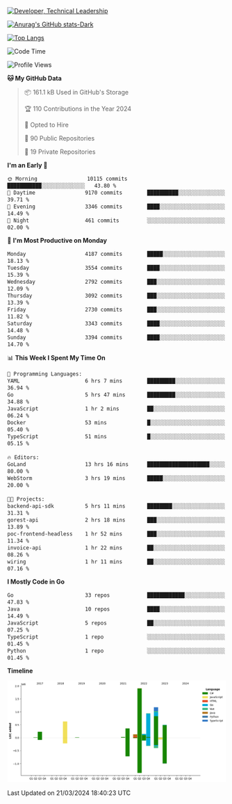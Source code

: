<div>
  <a href="https://www.linkedin.com/in/arielpineiro/" target="_blank" rel="nofollow noopener noreferrer">
    <img src="https://img.shields.io/badge/-LinkedIn-%230077B5?style=for-the-badge&logo=linkedin&logoColor=white" alt="Developer, Technical Leadership" title="Ariel Piñeiro">
  </a>
</div>

[![Anurag's GitHub stats-Dark](https://github-readme-stats.vercel.app/api?username=arielsrv&show_icons=true&theme=dark#gh-dark-mode-only)](https://github.com/anuraghazra/github-readme-stats#gh-dark-mode-only)

[![Top Langs](https://github-readme-stats.vercel.app/api/top-langs/?username=arielsrv&layout=compact&langs_count=10&theme=dark#gh-dark-mode-only)](https://github.com/anuraghazra/github-readme-stats&theme=dark#gh-dark-mode-only)

<!--START_SECTION:waka-->
![Code Time](http://img.shields.io/badge/Code%20Time-698%20hrs%2017%20mins-blue)

![Profile Views](http://img.shields.io/badge/Profile%20Views-1-blue)

**🐱 My GitHub Data** 

> 📦 161.1 kB Used in GitHub's Storage 
 > 
> 🏆 110 Contributions in the Year 2024
 > 
> 💼 Opted to Hire
 > 
> 📜 90 Public Repositories 
 > 
> 🔑 19 Private Repositories 
 > 
**I'm an Early 🐤** 

```text
🌞 Morning                10115 commits       ███████████░░░░░░░░░░░░░░   43.80 % 
🌆 Daytime                9170 commits        ██████████░░░░░░░░░░░░░░░   39.71 % 
🌃 Evening                3346 commits        ████░░░░░░░░░░░░░░░░░░░░░   14.49 % 
🌙 Night                  461 commits         ░░░░░░░░░░░░░░░░░░░░░░░░░   02.00 % 
```
📅 **I'm Most Productive on Monday** 

```text
Monday                   4187 commits        █████░░░░░░░░░░░░░░░░░░░░   18.13 % 
Tuesday                  3554 commits        ████░░░░░░░░░░░░░░░░░░░░░   15.39 % 
Wednesday                2792 commits        ███░░░░░░░░░░░░░░░░░░░░░░   12.09 % 
Thursday                 3092 commits        ███░░░░░░░░░░░░░░░░░░░░░░   13.39 % 
Friday                   2730 commits        ███░░░░░░░░░░░░░░░░░░░░░░   11.82 % 
Saturday                 3343 commits        ████░░░░░░░░░░░░░░░░░░░░░   14.48 % 
Sunday                   3394 commits        ████░░░░░░░░░░░░░░░░░░░░░   14.70 % 
```


📊 **This Week I Spent My Time On** 

```text
💬 Programming Languages: 
YAML                     6 hrs 7 mins        █████████░░░░░░░░░░░░░░░░   36.94 % 
Go                       5 hrs 47 mins       █████████░░░░░░░░░░░░░░░░   34.88 % 
JavaScript               1 hr 2 mins         ██░░░░░░░░░░░░░░░░░░░░░░░   06.24 % 
Docker                   53 mins             █░░░░░░░░░░░░░░░░░░░░░░░░   05.40 % 
TypeScript               51 mins             █░░░░░░░░░░░░░░░░░░░░░░░░   05.15 % 

🔥 Editors: 
GoLand                   13 hrs 16 mins      ████████████████████░░░░░   80.00 % 
WebStorm                 3 hrs 19 mins       █████░░░░░░░░░░░░░░░░░░░░   20.00 % 

🐱‍💻 Projects: 
backend-api-sdk          5 hrs 11 mins       ████████░░░░░░░░░░░░░░░░░   31.31 % 
gorest-api               2 hrs 18 mins       ███░░░░░░░░░░░░░░░░░░░░░░   13.89 % 
poc-frontend-headless    1 hr 52 mins        ███░░░░░░░░░░░░░░░░░░░░░░   11.34 % 
invoice-api              1 hr 22 mins        ██░░░░░░░░░░░░░░░░░░░░░░░   08.26 % 
wiring                   1 hr 11 mins        ██░░░░░░░░░░░░░░░░░░░░░░░   07.16 % 
```

**I Mostly Code in Go** 

```text
Go                       33 repos            ████████████░░░░░░░░░░░░░   47.83 % 
Java                     10 repos            ████░░░░░░░░░░░░░░░░░░░░░   14.49 % 
JavaScript               5 repos             ██░░░░░░░░░░░░░░░░░░░░░░░   07.25 % 
TypeScript               1 repo              ░░░░░░░░░░░░░░░░░░░░░░░░░   01.45 % 
Python                   1 repo              ░░░░░░░░░░░░░░░░░░░░░░░░░   01.45 % 
```



**Timeline**

![Lines of Code chart](https://raw.githubusercontent.com/arielsrv/arielsrv/main/assets/bar_graph.png)


 Last Updated on 21/03/2024 18:40:23 UTC
<!--END_SECTION:waka-->
